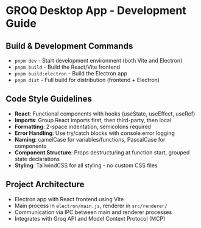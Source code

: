 # GROQ Desktop App - Development Guide

## Build & Development Commands
- `pnpm dev` - Start development environment (both Vite and Electron)
- `pnpm build` - Build the React/Vite frontend
- `pnpm build:electron` - Build the Electron app
- `pnpm dist` - Full build for distribution (frontend + Electron)

## Code Style Guidelines
- **React**: Functional components with hooks (useState, useEffect, useRef)
- **Imports**: Group React imports first, then third-party, then local
- **Formatting**: 2-space indentation, semicolons required
- **Error Handling**: Use try/catch blocks with console.error logging
- **Naming**: camelCase for variables/functions, PascalCase for components
- **Component Structure**: Props destructuring at function start, grouped state declarations
- **Styling**: TailwindCSS for all styling - no custom CSS files

## Project Architecture
- Electron app with React frontend using Vite
- Main process in `electron/main.js`, renderer in `src/renderer/`
- Communication via IPC between main and renderer processes
- Integrates with Groq API and Model Context Protocol (MCP)